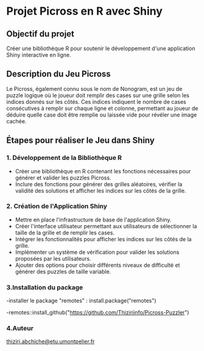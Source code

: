 # Projet Picross en R avec Shiny


## Objectif du projet 
Créer une bibliothèque R pour soutenir le développement d'une application Shiny interactive en ligne.

## Description du Jeu Picross

Le Picross, également connu sous le nom de Nonogram, est un jeu de puzzle logique où le joueur doit remplir des cases sur une grille selon les indices donnés sur les côtés. Ces indices indiquent le nombre de cases consécutives à remplir sur chaque ligne et colonne, permettant au joueur de déduire quelle case doit être remplie ou laissée vide pour révéler une image cachée.

## Étapes pour réaliser le Jeu dans Shiny

### 1. Développement de la Bibliothèque R

- Créer une bibliothèque en R contenant les fonctions nécessaires pour générer et valider les puzzles Picross.
- Inclure des fonctions pour générer des grilles aléatoires, vérifier la validité des solutions et afficher les indices sur les côtés de la grille.

### 2. Création de l'Application Shiny

- Mettre en place l'infrastructure de base de l'application Shiny.
- Créer l'interface utilisateur permettant aux utilisateurs de sélectionner la taille de la grille et de remplir les cases.
- Intégrer les fonctionnalités pour afficher les indices sur les côtés de la grille.
- Implémenter un système de vérification pour valider les solutions proposées par les utilisateurs.
- Ajouter des options pour choisir différents niveaux de difficulté et générer des puzzles de taille variable.

### 3.Installation du package 

-installer le package "remotes" : install.package("remotes")

-remotes::install_github("https://github.com/Thiziriinfo/Picross-Puzzler")




### 4.Auteur
thiziri.abchiche@etu.umontpelier.fr




